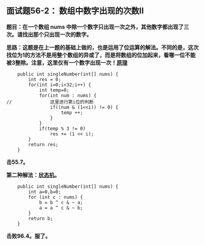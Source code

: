 ## 面试题56-2： 数组中数字出现的次数II
**题目：在一个数组 nums 中除一个数字只出现一次之外，其他数字都出现了三次。请找出那个只出现一次的数字。**

**思路：这题是在上一题的基础上做的，也是运用了位运算的解法。不同的是，这次找位为1的方法不是用整个数组的异或了，而是将数组的位加起来，看哪一位不能被3整除。注意，这里仅有一个数字出现一次！[原理](https://github.com/lewiscrow/WorkHardAndFindJob/blob/master/ydm/images/56-2-1.png)**
```
	public int singleNumber(int[] nums) {
		int res = 0;
		for(int i=0;i<32;i++) {
			int temp=0;
			for(int num : nums) {
//				这里进行第i位的判断
				if((num & (1<<i)) != 0) {
					temp ++;
				}
			}
			if(temp % 3 != 0)
				res += (1 << i);
		}
		return res;
    }
```
**击55.7。**

**第二种解法：[状态机](https://leetcode-cn.com/problems/shu-zu-zhong-shu-zi-chu-xian-de-ci-shu-ii-lcof/solution/zhuang-tai-ji-jie-jue-ci-wen-ti-xiang-jie-shu-zi-d/)。**
```
	public int singleNumber(int[] nums) {
        int a=0,b=0;
        for (int c : nums) {
            b = b ^ c & ~ a;
            a = a ^ c & ~ b;
        }
        return b;
    }
```
**击败96.4。服了。**